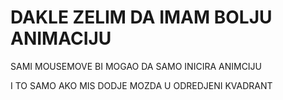 # DAKLE ZELIM DA IMAM BOLJU ANIMACIJU

SAMI MOUSEMOVE BI MOGAO DA SAMO INICIRA ANIMCIJU

I TO SAMO AKO MIS DODJE MOZDA U ODREDJENI KVADRANT
